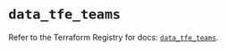 # `data_tfe_teams`

Refer to the Terraform Registry for docs: [`data_tfe_teams`](https://registry.terraform.io/providers/hashicorp/tfe/0.59.0/docs/data-sources/teams).
